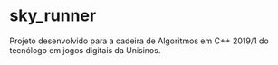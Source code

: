 # sky_runner
 Projeto desenvolvido para a cadeira de Algoritmos em C++ 2019/1 do tecnólogo em jogos digitais da Unisinos.
